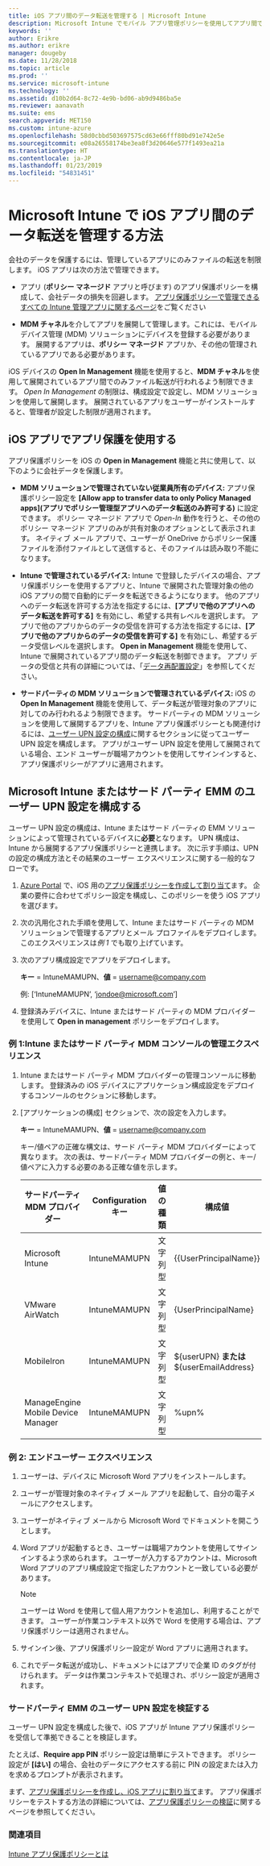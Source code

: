 ```yaml
---
title: iOS アプリ間のデータ転送を管理する | Microsoft Intune
description: Microsoft Intune でモバイル アプリ管理ポリシーを使用してアプリ間でデータの転送を管理する方法について説明します。
keywords: ''
author: Erikre
ms.author: erikre
manager: dougeby
ms.date: 11/28/2018
ms.topic: article
ms.prod: ''
ms.service: microsoft-intune
ms.technology: ''
ms.assetid: d10b2d64-8c72-4e9b-bd06-ab9d9486ba5e
ms.reviewer: aanavath
ms.suite: ems
search.appverid: MET150
ms.custom: intune-azure
ms.openlocfilehash: 58d0cbbd503697575cd63e66fff80bd91e742e5e
ms.sourcegitcommit: e08a26558174be3ea8f3d20646e577f1493ea21a
ms.translationtype: HT
ms.contentlocale: ja-JP
ms.lasthandoff: 01/23/2019
ms.locfileid: "54831451"
---
```

# <a name="how-to-manage-data-transfer-between-ios-apps-in-microsoft-intune"></a>Microsoft Intune で iOS アプリ間のデータ転送を管理する方法

会社のデータを保護するには、管理しているアプリにのみファイルの転送を制限します。 iOS アプリは次の方法で管理できます。

-   アプリ (**ポリシー マネージド** アプリと呼びます) のアプリ保護ポリシーを構成して、会社データの損失を回避します。 [アプリ保護ポリシーで管理できるすべての Intune 管理アプリに関するページ](https://www.microsoft.com/cloud-platform/microsoft-intune-apps)をご覧ください

-   **MDM チャネル**を介してアプリを展開して管理します。これには、モバイル デバイス管理 (MDM) ソリューションにデバイスを登録する必要があります。 展開するアプリは、**ポリシー マネージド** アプリか、その他の管理されているアプリである必要があります。

iOS デバイスの **Open In Management** 機能を使用すると、**MDM チャネル**を使用して展開されているアプリ間でのみファイル転送が行われるよう制限できます。 *Open In Management* の制限は、構成設定で設定し、MDM ソリューションを使用して展開します。  展開されているアプリをユーザーがインストールすると、管理者が設定した制限が適用されます。

##  <a name="use-app-protection-with-ios-apps"></a>iOS アプリでアプリ保護を使用する
アプリ保護ポリシーを iOS の **Open in Management** 機能と共に使用して、以下のように会社データを保護します。

-   **MDM ソリューションで管理されていない従業員所有のデバイス:** アプリ保護ポリシー設定を **[Allow app to transfer data to only Policy Managed apps]\(アプリでポリシー管理型アプリへのデータ転送のみ許可する\)** に設定できます。 ポリシー マネージド アプリで *Open-In* 動作を行うと、その他のポリシー マネージド アプリのみが共有対象のオプションとして表示されます。 ネイティブ メール アプリで、ユーザーが OneDrive からポリシー保護ファイルを添付ファイルとして送信すると、そのファイルは読み取り不能になります。

-   **Intune で管理されているデバイス:** Intune で登録したデバイスの場合、アプリ保護ポリシーを使用するアプリと、Intune で展開された管理対象の他の iOS アプリの間で自動的にデータを転送できるようになります。 他のアプリへのデータ転送を許可する方法を指定するには、**[アプリで他のアプリへのデータ転送を許可する]** を有効にし、希望する共有レベルを選択します。 アプリで他のアプリからのデータの受信を許可する方法を指定するには、**[アプリで他のアプリからのデータの受信を許可する]** を有効にし、希望するデータ受信レベルを選択します。 **Open in Management** 機能を使用して、Intune で展開されているアプリ間のデータ転送を制御できます。 アプリ データの受信と共有の詳細については、「[データ再配置設定](app-protection-policy-settings-ios.md#data-protection-settings)」を参照してください。   

-   **サードパーティの MDM ソリューションで管理されているデバイス:** iOS の **Open In Management** 機能を使用して、データ転送が管理対象のアプリに対してのみ行われるよう制限できます。
サードパーティの MDM ソリューションを使用して展開するアプリを、Intune アプリ保護ポリシーとも関連付けるには、[ユーザー UPN 設定の構成](#configure-user-upn-setting-for-microsoft-intune-or-third-party-emm)に関するセクションに従ってユーザー UPN 設定を構成します。 アプリがユーザー UPN 設定を使用して展開されている場合、エンド ユーザーが職場アカウントを使用してサインインすると、アプリ保護ポリシーがアプリに適用されます。

## <a name="configure-user-upn-setting-for-microsoft-intune-or-third-party-emm"></a>Microsoft Intune またはサード パーティ EMM のユーザー UPN 設定を構成する
ユーザー UPN 設定の構成は、Intune またはサード パーティの EMM ソリューションによって管理されているデバイスに**必要**となります。 UPN 構成は、Intune から展開するアプリ保護ポリシーと連携します。 次に示す手順は、UPN の設定の構成方法とその結果のユーザー エクスペリエンスに関する一般的なフローです。

1.  [Azure Portal](https://portal.azure.com) で、iOS 用の[アプリ保護ポリシーを作成して割り当て](app-protection-policies.md)ます。 企業の要件に合わせてポリシー設定を構成し、このポリシーを使う iOS アプリを選びます。

2.  次の汎用化された手順を使用して、Intune またはサード パーティの MDM ソリューションで管理するアプリとメール プロファイルをデプロイします。 このエクスペリエンスは*例 1* でも取り上げています。

3.  次のアプリ構成設定でアプリをデプロイします。

      **キー** = IntuneMAMUPN、**値** = <username@company.com>

      例: [‘IntuneMAMUPN’, ‘jondoe@microsoft.com’]

4.  登録済みデバイスに、Intune またはサード パーティの MDM プロバイダーを使用して **Open in management** ポリシーをデプロイします。


### <a name="example-1-admin-experience-in-intune-or-third-party-mdm-console"></a>例 1:Intune またはサード パーティ MDM コンソールの管理エクスペリエンス

1. Intune またはサード パーティ MDM プロバイダーの管理コンソールに移動します。 登録済みの iOS デバイスにアプリケーション構成設定をデプロイするコンソールのセクションに移動します。

2. [アプリケーションの構成] セクションで、次の設定を入力します。

   **キー** = IntuneMAMUPN、**値** = <username@company.com>

   キー/値ペアの正確な構文は、サード パーティ MDM プロバイダーによって異なります。 次の表は、サードパーティ MDM プロバイダーの例と、キー/値ペアに入力する必要のある正確な値を示します。

   |サードパーティ MDM プロバイダー| Configuration キー | 値の種類 | 構成値|
   | ------- | ---- | ---- | ---- |
   |Microsoft Intune| IntuneMAMUPN | 文字列型 | {{UserPrincipalName}}|
   |VMware AirWatch| IntuneMAMUPN | 文字列型 | {UserPrincipalName}|
   |MobileIron | IntuneMAMUPN | 文字列型 | ${userUPN} **または** ${userEmailAddress} |
   |ManageEngine Mobile Device Manager | IntuneMAMUPN | 文字列型 | %upn% |


### <a name="example-2-end-user-experience"></a>例 2: エンドユーザー エクスペリエンス

1.  ユーザーは、デバイスに Microsoft Word アプリをインストールします。

2.  ユーザーが管理対象のネイティブ メール アプリを起動して、自分の電子メールにアクセスします。

3.  ユーザーがネイティブ メールから Microsoft Word でドキュメントを開こうとします。

4.  Word アプリが起動するとき、ユーザーは職場アカウントを使用してサインインするよう求められます。 ユーザーが入力するアカウントは、Microsoft Word アプリのアプリ構成設定で指定したアカウントと一致している必要があります。

    > [!NOTE]
    > ユーザーは Word を使用して個人用アカウントを追加し、利用することができます。 ユーザーが作業コンテキスト以外で Word を使用する場合は、アプリ保護ポリシーは適用されません。 

5.  サインイン後、アプリ保護ポリシー設定が Word アプリに適用されます。

6.  これでデータ転送が成功し、ドキュメントにはアプリで企業 ID のタグが付けられます。  データは作業コンテキストで処理され、ポリシー設定が適用されます。 

### <a name="validate-user-upn-setting-for-third-party-emm"></a>サードパーティ EMM のユーザー UPN 設定を検証する

ユーザー UPN 設定を構成した後で、iOS アプリが Intune アプリ保護ポリシーを受信して準拠できることを検証します。

たとえば、**Require app PIN** ポリシー設定は簡単にテストできます。 ポリシー設定が **[はい]** の場合、会社のデータにアクセスする前に PIN の設定または入力を求めるプロンプトが表示されます。

まず、[アプリ保護ポリシーを作成し、iOS アプリに割り当て](app-protection-policies.md)ます。 アプリ保護ポリシーをテストする方法の詳細については、[アプリ保護ポリシーの検証](app-protection-policies-validate.md)に関するページを参照してください。


### <a name="see-also"></a>関連項目
[Intune アプリ保護ポリシーとは](app-protection-policy.md)